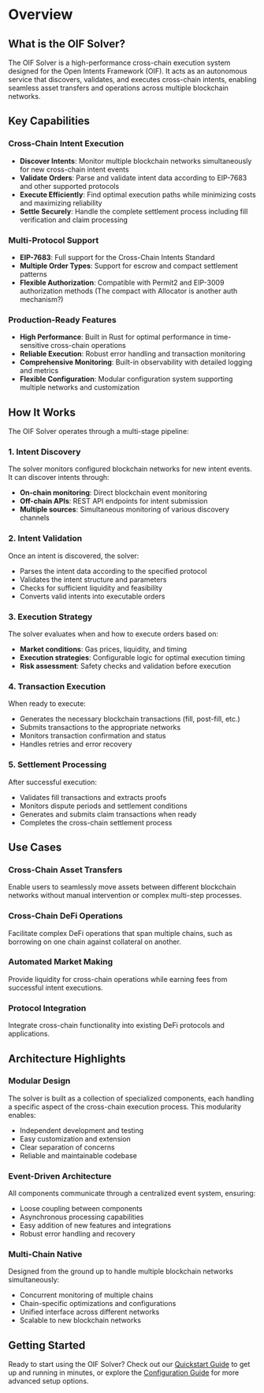 # Overview

## What is the OIF Solver?

The OIF Solver is a high-performance cross-chain execution system designed for the Open Intents Framework (OIF). It acts as an autonomous service that discovers, validates, and executes cross-chain intents, enabling seamless asset transfers and operations across multiple blockchain networks.

## Key Capabilities

### Cross-Chain Intent Execution

- **Discover Intents**: Monitor multiple blockchain networks simultaneously for new cross-chain intent events
- **Validate Orders**: Parse and validate intent data according to EIP-7683 and other supported protocols
- **Execute Efficiently**: Find optimal execution paths while minimizing costs and maximizing reliability
- **Settle Securely**: Handle the complete settlement process including fill verification and claim processing

### Multi-Protocol Support

- **EIP-7683**: Full support for the Cross-Chain Intents Standard
- **Multiple Order Types**: Support for escrow and compact settlement patterns
- **Flexible Authorization**: Compatible with Permit2 and EIP-3009 authorization methods (The compact with Allocator is another auth mechanism?)

### Production-Ready Features

- **High Performance**: Built in Rust for optimal performance in time-sensitive cross-chain operations
- **Reliable Execution**: Robust error handling and transaction monitoring
- **Comprehensive Monitoring**: Built-in observability with detailed logging and metrics
- **Flexible Configuration**: Modular configuration system supporting multiple networks and customization

## How It Works

The OIF Solver operates through a multi-stage pipeline:

### 1. Intent Discovery

The solver monitors configured blockchain networks for new intent events. It can discover intents through:

- **On-chain monitoring**: Direct blockchain event monitoring
- **Off-chain APIs**: REST API endpoints for intent submission
- **Multiple sources**: Simultaneous monitoring of various discovery channels

### 2. Intent Validation

Once an intent is discovered, the solver:

- Parses the intent data according to the specified protocol
- Validates the intent structure and parameters
- Checks for sufficient liquidity and feasibility
- Converts valid intents into executable orders

### 3. Execution Strategy

The solver evaluates when and how to execute orders based on:

- **Market conditions**: Gas prices, liquidity, and timing
- **Execution strategies**: Configurable logic for optimal execution timing
- **Risk assessment**: Safety checks and validation before execution

### 4. Transaction Execution

When ready to execute:

- Generates the necessary blockchain transactions (fill, post-fill, etc.)
- Submits transactions to the appropriate networks
- Monitors transaction confirmation and status
- Handles retries and error recovery

### 5. Settlement Processing

After successful execution:

- Validates fill transactions and extracts proofs
- Monitors dispute periods and settlement conditions
- Generates and submits claim transactions when ready
- Completes the cross-chain settlement process

## Use Cases

### Cross-Chain Asset Transfers

Enable users to seamlessly move assets between different blockchain networks without manual intervention or complex multi-step processes.

### Cross-Chain DeFi Operations

Facilitate complex DeFi operations that span multiple chains, such as borrowing on one chain against collateral on another.

### Automated Market Making

Provide liquidity for cross-chain operations while earning fees from successful intent executions.

### Protocol Integration

Integrate cross-chain functionality into existing DeFi protocols and applications.

## Architecture Highlights

### Modular Design

The solver is built as a collection of specialized components, each handling a specific aspect of the cross-chain execution process. This modularity enables:

- Independent development and testing
- Easy customization and extension
- Clear separation of concerns
- Reliable and maintainable codebase

### Event-Driven Architecture

All components communicate through a centralized event system, ensuring:

- Loose coupling between components
- Asynchronous processing capabilities
- Easy addition of new features and integrations
- Robust error handling and recovery

### Multi-Chain Native

Designed from the ground up to handle multiple blockchain networks simultaneously:

- Concurrent monitoring of multiple chains
- Chain-specific optimizations and configurations
- Unified interface across different networks
- Scalable to new blockchain networks

## Getting Started

Ready to start using the OIF Solver? Check out our [Quickstart Guide](quickstart.md) to get up and running in minutes, or explore the [Configuration Guide](configuration.md) for more advanced setup options.
